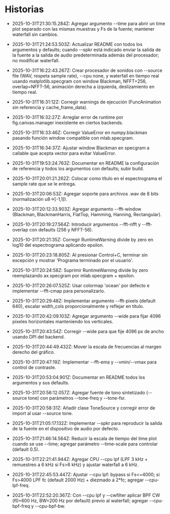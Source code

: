 # Historias

- 2025-10-31T21:30:15.284Z: Agregar argumento --time para abrir un time plot separado con las mismas muestras y Fs de la fuente; mantener waterfall sin cambios.


- 2025-10-31T21:24:53.503Z: Actualizar README con todos los argumentos y defaults; cuando --spkr está indicado enviar la salida de la fuente a la salida de audio predeterminada además del procesador; no modificar waterfall.

- 2025-10-31T16:22:43.267Z: Crear procesador de sonidos con --source file (WAV, respeta sample rate), --cpu none, y waterfall en tiempo real usando matplotlib.specgram con window Blackman, NFFT=256, overlap=NFFT-56, animación derecha a izquierda, deslizamiento en tiempo real.

- 2025-10-31T16:31:12Z: Corregir warnings de ejecución (FuncAnimation sin referencia y cache_frame_data).

- 2025-10-31T16:32:27Z: Arreglar error de runtime por fig.canvas.manager inexistente en ciertos backends.

- 2025-10-31T16:33:46Z: Corregir ValueError en numpy.blackman pasando función window compatible con mlab.specgram.

- 2025-10-31T16:34:37Z: Ajustar window Blackman en specgram a callable que acepta vector para evitar ValueError.
- 2025-10-31T19:53:24.763Z: Documentar en README la configuración de referencia y todos los argumentos con defaults; subir build.

- 2025-10-31T20:01:21.262Z: Colocar como título en el espectrograma el sample rate que se le entrega.
- 2025-10-31T20:06:53Z: Agregar soporte para archivos .wav de 8 bits (normalización u8→[-1,1]).
- 2025-10-31T20:12:33.903Z: Agregar argumento --fft-window (Blackman, BlackmanHarris, FlatTop, Hamming, Hanning, Rectangular).
- 2025-10-31T20:19:27.564Z: Introducir argumentos --fft-nfft y --fft-overlap con defaults (256 y NFFT-56).
- 2025-10-31T20:21:35Z: Corregir RuntimeWarning divide by zero en log10 del espectrograma aplicando epsilon.

- 2025-10-31T20:23:18.805Z: Al presionar Control+C, terminar sin excepción y mostrar 'Programa terminado por el usuario'.

- 2025-10-31T20:24:58Z: Suprimir RuntimeWarning divide by zero reemplazando ax.specgram por mlab.specgram + epsilon.
- 2025-10-31T20:26:07.525Z: Usar colormap 'ocean' por defecto e implementar --fft-cmap para personalizarlo.
- 2025-10-31T20:29:48Z: Implementar argumento --fft-pixels (default 640), escalar width_cols proporcionalmente y reflejar en título.
- 2025-10-31T20:42:09.103Z: Agregar argumento --wide para fijar 4096 píxeles horizontales manteniendo los verticales.
- 2025-10-31T20:43:54Z: Corregir --wide para que fije 4096 px de ancho usando DPI del backend.
- 2025-10-31T20:44:49.432Z: Mover la escala de frecuencias al margen derecho del gráfico.
- 2025-10-31T20:47:19Z: Implementar --fft-ema y --vmin/--vmax para control de contraste.
- 2025-10-31T20:53:04.901Z: Documentar en README todos los argumentos y sus defaults.
- 2025-10-31T20:56:12.057Z: Agregar fuente de tono sintetizado (--source tone) con parámetros --tone-freq y --tone-fsr.
- 2025-10-31T20:58:31Z: Añadir clase ToneSource y corregir error de import al usar --source tone.
- 2025-10-31T21:05:17.132Z: Implementar --spkr para reproducir la salida de la fuente en el dispositivo de audio por defecto.
- 2025-10-31T21:46:14.564Z: Reducir la escala de tiempo del time plot cuando se use --time; agregar parámetro --time-scale para controlar (default 0.5).
- 2025-10-31T22:21:41.944Z: Agregar CPU --cpu lpf (LPF 3 kHz + remuestreo a 6 kHz si Fs>6 kHz) y ajustar waterfall a 6 kHz.
- 2025-10-31T22:45:53.447Z: Ajustar --cpu lpf: bypass si Fs<=4000; si Fs>4000 LPF fc (default 2000 Hz) + diezmado a 2*fc; agregar --cpu-lpf-freq.
- 2025-10-31T22:52:20.367Z: Con --cpu lpf y --cwfilter aplicar BPF CW (f0=600 Hz, BW=200 Hz por default) previo al waterfall; agregar --cpu-bpf-freq y --cpu-bpf-bw.
